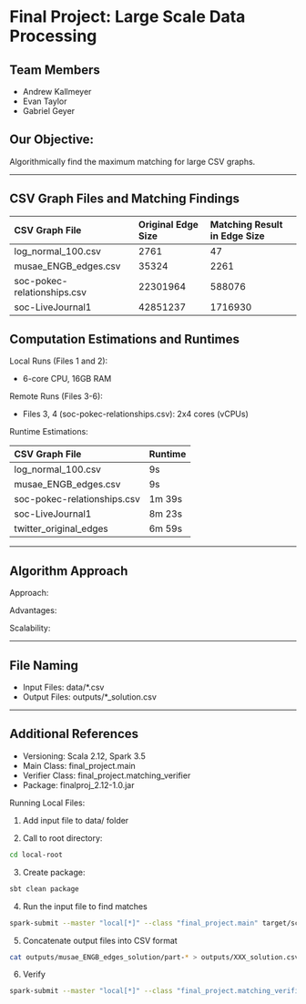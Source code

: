 # Final Project: Large Scale Data Processing

## Team Members 
- Andrew Kallmeyer
- Evan Taylor
- Gabriel Geyer 

## Our Objective: 
Algorithmically find the maximum matching for large CSV graphs. 

---

## CSV Graph Files and Matching Findings

| CSV Graph File | Original Edge Size | Matching Result in Edge Size |
|:---|:---|:---|
| log_normal_100.csv | 2761 | 47 |
| musae_ENGB_edges.csv | 35324 | 2261 |
| soc-pokec-relationships.csv | 22301964 | 588076 |
| soc-LiveJournal1 | 42851237 | 1716930 |

## Computation Estimations and Runtimes

Local Runs (Files 1 and 2):
- 6-core CPU, 16GB RAM

Remote Runs (Files 3-6):

- Files 3, 4 (soc-pokec-relationships.csv): 2x4 cores (vCPUs)

Runtime Estimations:

| CSV Graph File | Runtime | 
|:---|:---|
| log_normal_100.csv | 9s |
| musae_ENGB_edges.csv | 9s |
| soc-pokec-relationships.csv | 1m 39s |
| soc-LiveJournal1 | 8m 23s |
| twitter_original_edges | 6m 59s |



---

## Algorithm Approach

Approach: 

Advantages: 

Scalability: 

---

## File Naming

- Input Files: data/*.csv
- Output Files: outputs/*_solution.csv

---

## Additional References 

- Versioning: Scala 2.12, Spark 3.5
- Main Class: final_project.main
- Verifier Class: final_project.matching_verifier
- Package: finalproj_2.12-1.0.jar

Running Local Files: 

1. Add input file to data/ folder 

2. Call to root directory: 

```bash 
cd local-root
```

3. Create package: 

```bash
sbt clean package
```

4. Run the input file to find matches

```bash
spark-submit --master "local[*]" --class "final_project.main" target/scala-2.12/finalproj_2.12-1.0.jar data/XXX.csv outputs/XXX_solution_folder
```

5. Concatenate output files into CSV format

```bash
cat outputs/musae_ENGB_edges_solution/part-* > outputs/XXX_solution.csv
```

6. Verify

```bash
spark-submit --master "local[*]" --class "final_project.matching_verifier" target/scala-2.12/finalproj_2.12-1.0.jar data/XXX.csv outputs/XXX_solution.csv
```


